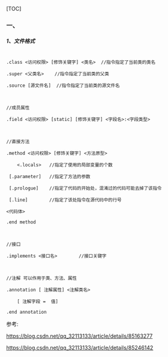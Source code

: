 
[TOC]

### 一、
##### 1、文件格式
```smali
.class <访问权限> [修饰关键字] <类名>	//指令指定了当前类的类名
.super <父类名>	//指令指定了当前类的父类
.source [源文件名]	//指令指定了当前类的源文件名

//成员属性
.field <访问权限> [static] [修饰关键字] <字段名>:<字段类型>

//直接方法
.method <访问权限> [修饰关键字] <方法原型>
    <.locals>	//指定了使用的局部变量的个数
 [.parameter]	//指定了方法的参数
 [.prologue]	//指定了代码的开始处，混淆过的代码可能去掉了该指令
 [.line]		//指定了该处指令在源代码中的行号
<代码体>
.end method

//接口
.implements <接口名>        //接口关键字

//注解 可以作用于类、方法、属性
.annotation [ 注解属性] <注解类名>
    [ 注解字段 =  值]
.end annotation
```





参考:
https://blog.csdn.net/qq_32113133/article/details/85163277
https://blog.csdn.net/qq_32113133/article/details/85246142